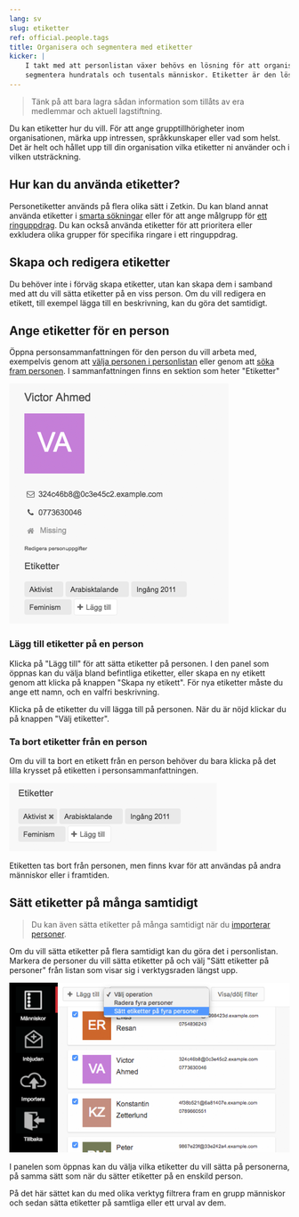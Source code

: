 ```yaml
---
lang: sv
slug: etiketter
ref: official.people.tags
title: Organisera och segmentera med etiketter
kicker: |
    I takt med att personlistan växer behövs en lösning för att organisera och
    segmentera hundratals och tusentals människor. Etiketter är den lösningen.
---
```

> Tänk på att bara lagra sådan information som tillåts av era medlemmar och
> aktuell lagstiftning.

Du kan etiketter hur du vill. För att ange grupptillhörigheter inom
organisationen, märka upp intressen, språkkunskaper eller vad som helst. Det
är helt och hållet upp till din organisation vilka etiketter ni använder och
i vilken utsträckning.

## Hur kan du använda etiketter?
Personetiketter används på flera olika sätt i Zetkin. Du kan bland annat använda
etiketter i [smarta sökningar](../smarta-sokningar) eller för att ange målgrupp
för [ett ringuppdrag](/sv/for-funktionarer/rundringningar). Du kan också använda
etiketter för att prioritera eller exkludera olika grupper för specifika ringare
i ett ringuppdrag.

## Skapa och redigera etiketter
Du behöver inte i förväg skapa etiketter, utan kan skapa dem i samband med att
du vill sätta etiketter på en viss person. Om du vill redigera en etikett, till
exempel lägga till en beskrivning, kan du göra det samtidigt.

## Ange etiketter för en person
Öppna personsammanfattningen för den person du vill arbeta med, exempelvis genom
att [välja personen i personlistan](../personlistan) eller genom att
[söka fram personen](/sv/for-funktionarer/zetkin-organize/sok). I
sammanfattningen finns en sektion som heter "Etiketter"

![Etiketter](etiketter.png)

### Lägg till etiketter på en person
Klicka på "Lägg till" för att sätta etiketter på personen. I den panel som
öppnas kan du välja bland befintliga etiketter, eller skapa en ny etikett genom
att klicka på knappen "Skapa ny etikett". För nya etiketter måste du ange ett
namn, och en valfri beskrivning.

Klicka på de etiketter du vill lägga till på personen. När du är nöjd klickar
du på knappen "Välj etiketter".

### Ta bort etiketter från en person
Om du vill ta bort en etikett från en person behöver du bara klicka på det
lilla krysset på etiketten i personsammanfattningen.

![Radera etikett från person](radera-etikett.png)

Etiketten tas bort från personen, men finns kvar för att användas på andra
människor eller i framtiden.

## Sätt etiketter på många samtidigt
> Du kan även sätta etiketter på många samtidigt när du [importerar personer](../importera).

Om du vill sätta etiketter på flera samtidigt kan du göra det i personlistan.
Markera de personer du vill sätta etiketter på och välj "Sätt etiketter på
personer" från listan som visar sig i verktygsraden längst upp.

![Sätt etiketter på flera personer samtidigt](pbo-etiketter.png)

I panelen som öppnas kan du välja vilka etiketter du vill sätta på personerna,
på samma sätt som när du sätter etiketter på en enskild person.

På det här sättet kan du med olika verktyg filtrera fram en grupp människor
och sedan sätta etiketter på samtliga eller ett urval av dem.
